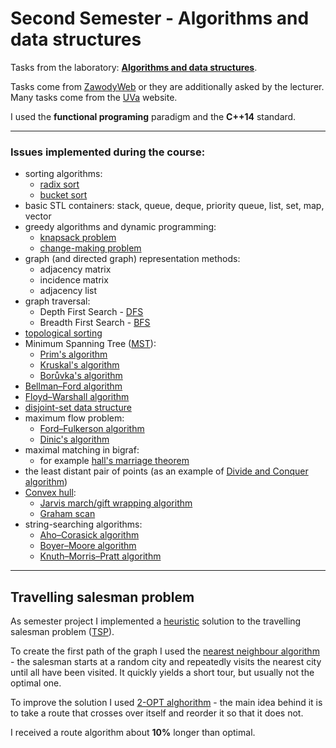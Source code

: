 # Second Semester - Algorithms and data structures

Tasks from the laboratory: [__Algorithms and data structures__](https://usosweb.umk.pl/kontroler.php?_action=katalog2/przedmioty/pokazPrzedmiot&kod=1000-I1ASD). 

Tasks come from [ZawodyWeb](https://www.mat.umk.pl:8070/ZawodyWeb) or they are additionally asked by the lecturer. Many tasks come from the [UVa](https://uva.onlinejudge.org) website.

I used the __functional programing__ paradigm and the __C++14__ standard.

---

### Issues implemented during the course:

- sorting algorithms:
  - [radix sort](https://en.wikipedia.org/wiki/Radix_sort)
  - [bucket sort](https://en.wikipedia.org/wiki/Bucket_sort)
- basic STL containers: stack, queue, deque, priority queue, list, set, map, vector
- greedy algorithms and dynamic programming: 
  - [knapsack problem](https://en.wikipedia.org/wiki/Knapsack_problem)
  - [change-making problem](https://en.wikipedia.org/wiki/Change-making_problem)
- graph (and directed graph) representation methods:
  - adjacency matrix
  - incidence matrix
  - adjacency list
- graph traversal:
  - Depth First Search - [DFS](https://en.wikipedia.org/wiki/Depth-first_search)
  - Breadth First Search - [BFS](https://en.wikipedia.org/wiki/Breadth-first_search)
- [topological sorting](https://en.wikipedia.org/wiki/Topological_sorting)
- Minimum Spanning Tree ([MST](https://en.wikipedia.org/wiki/Minimum_spanning_tree)):
  - [Prim's algorithm](https://en.wikipedia.org/wiki/Prim%27s_algorithm)
  - [Kruskal's algorithm](https://en.wikipedia.org/wiki/Kruskal%27s_algorithm)
  - [Borůvka's algorithm](https://en.wikipedia.org/wiki/Borůvka%27s_algorithm)
- [Bellman–Ford algorithm](https://en.wikipedia.org/wiki/Bellman–Ford_algorithm)
- [Floyd–Warshall algorithm](https://en.wikipedia.org/wiki/Floyd–Warshall_algorithm)
- [disjoint-set data structure](https://en.wikipedia.org/wiki/Disjoint-set_data_structure)
- maximum flow problem:
  - [Ford–Fulkerson algorithm](https://en.wikipedia.org/wiki/Ford–Fulkerson_algorithm)
  - [Dinic's algorithm](https://en.wikipedia.org/wiki/Dinic%27s_algorithm)
- maximal matching in bigraf:
  - for example [hall's marriage theorem](https://en.wikipedia.org/wiki/Hall%27s_marriage_theorem)
- the least distant pair of points (as an example of [Divide and Conquer algorithm](https://en.wikipedia.org/wiki/Divide-and-conquer_algorithm))
- [Convex hull](https://en.wikipedia.org/wiki/Convex_hull):
  - [Jarvis march/gift wrapping algorithm](https://en.wikipedia.org/wiki/Gift_wrapping_algorithm)
  - [Graham scan](https://en.wikipedia.org/wiki/Graham_scan)
- string-searching algorithms:
  - [Aho–Corasick algorithm](https://en.wikipedia.org/wiki/Aho–Corasick_algorithm)
  - [Boyer–Moore algorithm](https://en.wikipedia.org/wiki/Boyer–Moore_string-search_algorithm)
  - [Knuth–Morris–Pratt algorithm](https://en.wikipedia.org/wiki/Knuth–Morris–Pratt_algorithm)
  
---

## Travelling salesman problem

As semester project I implemented a [heuristic](https://en.wikipedia.org/wiki/Heuristic_(computer_science)) solution to the travelling salesman problem ([TSP](https://en.wikipedia.org/wiki/Travelling_salesman_problem)).

To create the first path of the graph I used the [nearest neighbour algorithm](https://en.wikipedia.org/wiki/Nearest_neighbour_algorithm) - the salesman starts at a random city and repeatedly visits the nearest city until all have been visited. It quickly yields a short tour, but usually not the optimal one.

To improve the solution I used [2-OPT alghorithm](https://en.wikipedia.org/wiki/2-opt) - the main idea behind it is to take a route that crosses over itself and reorder it so that it does not.

I received a route algorithm about __10%__ longer than optimal.
